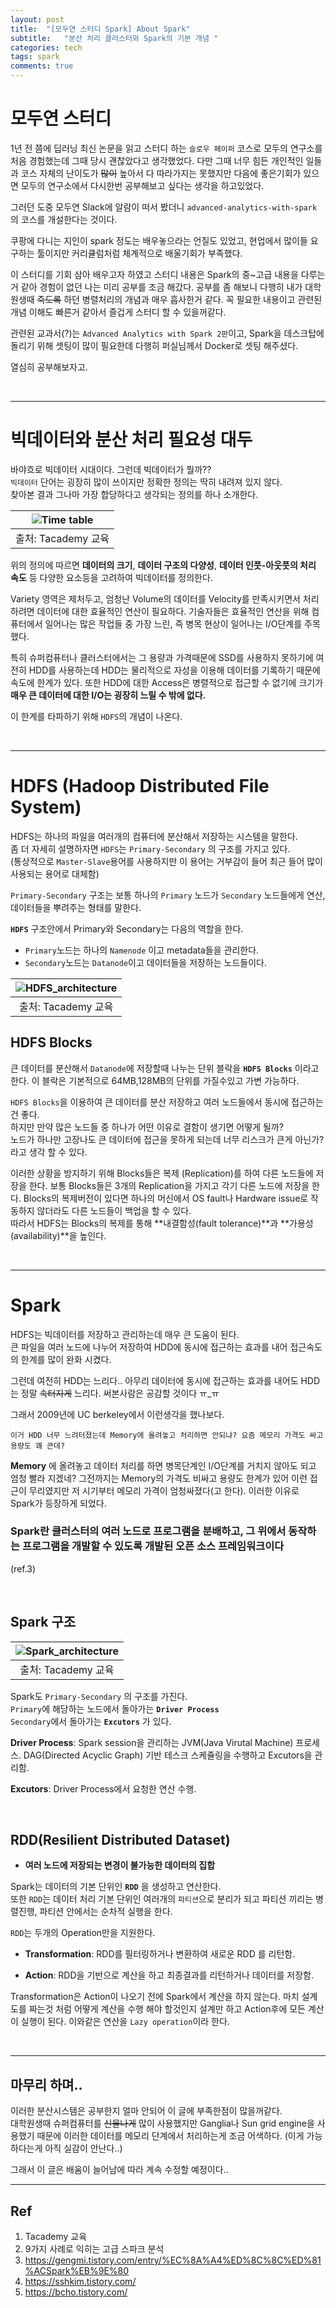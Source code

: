 ```yaml
---
layout: post
title:  "[모두연 스터디 Spark] About Spark"
subtitle:   "분산 처리 클러스터와 Spark의 기본 개념 "
categories: tech
tags: spark
comments: true
---
```


# 모두연 스터디
1년 전 쯤에 딥러닝 최신 논문을 읽고 스터디 하는 `슬로우 페이퍼` 코스로 모두의 연구소를 처음 경험했는데 그때 당시 괜찮았다고 생각했었다. 다만 그때 너무 힘든 개인적인 일들과 코스 자체의 난이도가 ~~많이~~ 높아서 다 따라가지는 못했지만 다음에 좋은기회가 있으면 모두의 연구소에서 다시한번 공부해보고 싶다는 생각을 하고있었다.  

그러던 도중 모두연 Slack에 알람이 떠서 봤더니 `advanced-analytics-with-spark` 의 코스를 개설한다는 것이다.  

쿠팡에 다니는 지인이 spark 정도는 배우놓으라는 언질도 있었고, 현업에서 많이들 요구하는 툴이지만 커리큘럼처럼 체계적으로 배울기회가 부족했다.  

이 스터디를 기회 삼아 배우고자 하였고 스터디 내용은 Spark의 중~고급 내용을 다루는거 같아 경험이 없던 나는 미리 공부를 조금 해갔다. 공부를 좀 해보니 다행히 내가 대학원생때 ~~죽도록~~ 하던 병렬처리의 개념과 매우 흡사한거 같다. 꼭 필요한 내용이고 관련된 개념 이해도 빠른거 같아서 즐겁게 스터디 할 수 있을꺼같다.

관련된 교과서(?)는 `Advanced Analytics with Spark 2판`이고, Spark을 데스크탑에 돌리기 위해 셋팅이 많이 필요한데 다행히 퍼실님께서 Docker로 셋팅 해주셨다. 

열심히 공부해보자고.

<br/>

***


# 빅데이터와 분산 처리 필요성 대두



<!-- 

글로벌 컨설팅업체 IDC 분석에 따르면 2019년 전세계 데이터 총량은 40ZB (4*10^13 GB)으로 천문학적인 수치이다. ~~나의 석사학위 천체물리학..~~ -->
바야흐로 빅데이터 시대이다.  그런데 빅데이터가 뭘까??  
`빅데이터` 단어는 굉장히 많이 쓰이지만 정확한 정의는 딱히 내려져 있지 않다.  
찾아본 결과 그나마 가장 합당하다고 생각되는 정의를 하나 소개한다.

|![Time table](https://swha0105.github.io/assets/tech/big_data.JPG)  
|:--:| 
| 출처: Tacademy 교육 |


위의 정의에 따르면 **데이터의 크기**, **데이터 구조의 다양성**, **데이터 인풋-아웃풋의 처리 속도** 등 다양한 요소등을 고려하여 빅데이터를 정의한다. 

Variety 영역은 제처두고, 엄청난 Volume의 데이터를 Velocity를 만족시키면서 처리하려면 데이터에 대한 효율적인 연산이 필요하다. 
기술자들은 효율적인 연산을 위해 컴퓨터에서 일어나는 많은 작업들 중 가장 느린, 즉 병목 현상이 일어나는 I/O단계를 주목했다.

특히 슈퍼컴퓨터나 클러스터에서는 그 용량과 가격때문에 SSD를 사용하지 못하기에 여전히 HDD를 사용하는데 HDD는 물리적으로 자성을 이용해 데이터를 기록하기 때문에 속도에 한계가 있다.  또한 HDD에 대한 Access은 병렬적으로 접근할 수 없기에 크기가 **매우 큰 데이터에 대한 I/O는 굉장히 느릴 수 밖에 없다.**

이 한계를 타파하기 위해 `HDFS`의 개념이 나온다.

<br/>

---

# HDFS (Hadoop Distributed File System)

HDFS는 하나의 파일을 여러개의 컴퓨터에 분산해서 저장하는 시스템을 말한다.  
좀 더 자세히 설명하자면 `HDFS`는 `Primary-Secondary` 의 구조를 가지고 있다.  
(통상적으로 `Master-Slave`용어를 사용하지만 이 용어는 거부감이 들어 최근 들어 많이 사용되는 용어로 대체함) 

`Primary-Secondary` 구조는 보통 하나의 `Primary` 노드가 `Secondary` 노드들에게 연산, 데이터들을 뿌려주는 형태를 말한다.

**`HDFS`** 구조안에서 Primary와 Secondary는 다음의 역할을 한다.   
- `Primary`노드는 하나의 `Namenode` 이고 metadata들을 관리한다.  
- `Secondary`노드는 `Datanode`이고 데이터들을 저장하는 노드들이다. 

|![HDFS_architecture](https://swha0105.github.io/assets/tech/HDFS_architecture.JPG)  
|:--:| 
| 출처: Tacademy 교육 |




## HDFS Blocks
큰 데이터를 분산해서 `Datanode`에 저장할때 나누는 단위 블락을 **`HDFS Blocks`** 이라고 한다. 이 블락은 기본적으로 64MB,128MB의 단위를 가질수있고 가변 가능하다.

`HDFS Blocks`을 이용하여 큰 데이터를 분산 저장하고 여러 노드들에서 동시에 접근하는 건 좋다.  
하지만 만약 많은 노드들 중 하나가 어떤 이유로 결함이 생기면 어떻게 될까?   
노드가 하나만 고장나도 큰 데이터에 접근을 못하게 되는데 너무 리스크가 큰게 아닌가? 라고 생각 할 수 있다. 


이러한 상황을 방지하기 위해 Blocks들은 복제 (Replication)를 하여 다른 노드들에 저장을 한다. 보통 Blocks들은 3개의 Replication을 가지고 각기 다른 노드에 저장을 한다. Blocks의 복제버전이 있다면 하나의 머신에서 OS fault나 Hardware issue로 작동하지 않더라도 다른 노드들이 백업을 할 수 있다.  
따라서 HDFS는 Blocks의 복제를 통해 **내결함성(fault tolerance)**과 **가용성(availability)**을 높인다.


<br/>

***

# Spark
HDFS는 빅데이터를 저장하고 관리하는데 매우 큰 도움이 된다.  
큰 파일을 여러 노드에 나누어 저장하여 HDD에 동시에 접근하는 효과를 내어 접근속도의 한계를 많이 완화 시켰다.  

그런데 여전히 HDD는 느리다.. 아무리 데이터에 동시에 접근하는 효과를 내어도 HDD는 정말 ~~속터지게~~ 느리다. 써본사람은 공감할 것이다 ㅠ_ㅠ 

그래서 2009년에 UC berkeley에서 이런생각을 했나보다.  

    이거 HDD 너무 느려터졌는데 Memory에 올려놓고 처리하면 안되냐? 요즘 메모리 가격도 싸고 용량도 꽤 큰데?

**Memory** 에 올려놓고 데이터 처리를 하면 병목단계인 I/O단계를 거치지 않아도 되고 엄청 빨라 지겠네? 그전까지는 Memory의 가격도 비싸고 용량도 한계가 있어 이런 접근이 무리였지만 저 시기부터 메모리 가격이 엄청싸졌다(고 한다). 이러한 이유로 Spark가 등장하게 되었다. 

### Spark란 클러스터의 여러 노드로 프로그램을 분배하고, 그 위에서 동작하는 프로그램을 개발할 수 있도록 개발된 오픈 소스 프레임워크이다 
(ref.3)

<br/>

## Spark 구조

|![Spark_architecture](https://swha0105.github.io/assets/tech/spark_architecture.JPG)  
|:--:| 
| 출처: Tacademy 교육 |


Spark도 `Primary-Secondary` 의 구조를 가진다.   
`Primary`에 해당하는 노드에서 돌아가는 **`Driver Process`**    
`Secondary`에서 돌아가는 **`Excutors`** 가 있다.  

**Driver Process**: Spark session을 관리하는 JVM(Java Virutal Machine) 프로세스. DAG(Directed Acyclic Graph) 기반 테스크 스케쥴링을 수행하고 Excutors을 관리함.

**Excutors**: Driver Process에서 요청한 연산 수행.

<br/>

## RDD(Resilient Distributed Dataset)
 - **여러 노드에 저장되는 변경이 불가능한 데이터의 집합**

Spark는 데이터의 기본 단위인 **`RDD`** 을 생성하고 연산한다.   
또한 `RDD`는 데이터 처리 기본 단위인 여러개의 `파티션`으로 분리가 되고 파티션 끼리는 병렬진행, 파티션 안에서는 순차적 실행을 한다.

`RDD`는 두개의 Operation만을 지원한다.
- **Transformation**: RDD를 필터링하거나 변환하여 새로운 RDD 를 리턴함. 

- **Action**: RDD을 기반으로 계산을 하고 최종결과를 리턴하거나 데이터를 저장함.

Transformation은 Action이 나오기 전에 Spark에서 계산을 하지 않는다. 마치 설계도를 짜는것 처럼 어떻게 계산을 수행 해야 할것인지 설계만 하고 Action후에 모든 계산이 실행이 된다. 이와같은 연산을 `Lazy operation`이라 한다.


<br/>

***

## 마무리 하며..

이러한 분산시스템은 공부한지 얼마 안되어 이 글에 부족한점이 많을꺼같다.  
대학원생때 슈퍼컴퓨터를 ~~신물나게~~ 많이 사용했지만 Ganglia나 Sun grid engine을 사용했기 때문에 이러한 데이터를 메모리 단계에서 처리하는게 조금 어색하다. (이게 가능하다는게 아직 실감이 안난다..)

그래서 이 글은 배움이 늘어남에 따라 계속 수정할 예정이다..


*** 

## Ref   
1. Tacademy 교육  
2. 9가지 사례로 익히는 고급 스파크 분석 
3. https://gengmi.tistory.com/entry/%EC%8A%A4%ED%8C%8C%ED%81%ACSpark%EB%9E%80  
4. https://sshkim.tistory.com/
5. https://bcho.tistory.com/
